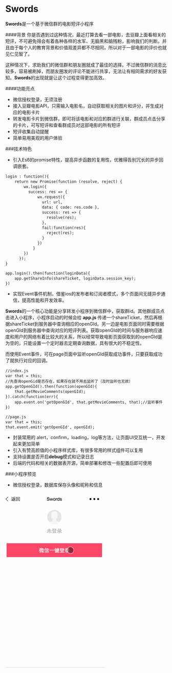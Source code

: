 # Swords
**Swords**是一个基于微信群的电影短评小程序

####背景
你是否遇到过这种情况，最近打算去看一部电影，去豆瓣上面看相关的短评，不可避免得会有着各种各样的水军、无脑黑和脑残粉，影响我们的判断。并且由于每个人的教育背景和价值观差异都不尽相同，所以对于一部电影的评价也就见仁见智了。

这种情况下，求助我们的微信群和朋友圈就成了最佳的选择。不过微信群的消息比较多，容易被刷掉，而朋友圈发的评论不能进行共享，无法让有相同需求的好友获知。**Swords**的出现就是让这个过程变得更加高效。

####功能亮点
- 微信授权登录，无须注册
- 接入豆瓣电影API，只需输入电影名，自动获取相关的图片和评分，并生成对应的电影卡片
- 转发电影卡片到微信群，即可将该电影和对应的群进行关联，群成员点击分享的卡片，可写短评和查看群成员对这部电影的所有短评
- 短评收集自动提醒
- 简单易用美观的用户体验

###技术特色
- 引入Es6的promise特性，提高异步函数的复用性，优雅得告别冗长的异步回调嵌套。
```
login : function(){
    return new Promise(function (resolve, reject) { 
        wx.login({
          success: res => {
              wx.request({
                url: url,
                data: { code: res.code },
                success: res => {
                  resolve(res); 
                },
                fail:function(res){
                  reject(res);
                }
              })
            }
        })
      }); 
}
```

```
app.login().then(function(loginData){
    app.getShareInfo(shareTicket, loginData.session_key);
})
```
- 实现Event事件机制，借鉴ios的发布者和订阅者模式，多个页面间无缝异步通信，提高性能和开发效率。

**Swords**的一个核心功能是分享转发小程序到微信群中，获取群id。其他群成员点击进入小程序，小程序启动的时候会给 **app.js** 传递一个shareTicket，然后再根据shareTicket到服务器中查询相应的openGId。另一边是电影页面同时需要根据openGId到服务器中查询对应的短评列表。获取openGId的时间与服务器响应速度和用户的网络有着比较大的关系，所以经常导致电影页面获取到的openGId是为空的，只能设置一个定时器去定期查询数据，具有很大的不稳定性。

而使用Event事件，可在page页面中监听openGId获取成功事件，只要获取成功了就执行对应的回调。
```
//index.js
var that = this;
//先查询openGid是否存在，如果存在就不用去监听了（及时监听也无效）
app.getOpenGId().then(function(openGId){
    that.getMovieComments(openGId);
}).catch(function(err){
    app.event.on('getOpenGId', that.getMovieComments, that);//监听事件
})
```

```
//page.js
var that = this;
that.event.emit('getOpenGId', openGId);
```

- 封装常用的 alert，confirm，loading，log等方法，让页面UI交互统一，开发起来更加简单
- 引入有赞高颜值的小程序样式库，有很多常用的样式组件可以复用
- 支持设置是否开启**debug**模式和记录日志
- 后端的代码和相关的数据表开源，简单部署和修改一些配置后即可使用

###小程序预览
- 微信授权登录，数据库保存头像和昵称和信息

![登录演示](https://raw.githubusercontent.com/houtaijun/Swords/docs/images/docs/login.gif)
